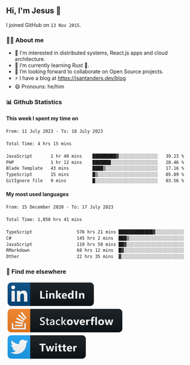 ## Hi, I'm Jesus 👋

I joined GitHub on `13 Nov 2015`.

<!-- Talking about you -->

### 👨‍💻 About me

- 👦 I'm interested in distributed systems, React.js apps and cloud architecture.
- 🌱 I’m currently learning Rust 🦀.
- 👯 I’m looking forward to collaborate on Open Source projects.
- ⚡️ I have a blog at <https://jsantanders.dev/blog>
- 😄 Pronouns: he/him

### 📊 Github Statistics

#### This week I spent my time on

<!--START_SECTION:weekly-->

```txt
From: 11 July 2023 - To: 18 July 2023

Total Time: 4 hrs 15 mins

JavaScript       1 hr 40 mins    █████████▓░░░░░░░░░░░░░░░   39.23 %
PHP              1 hr 12 mins    ███████░░░░░░░░░░░░░░░░░░   28.46 %
Blade Template   43 mins         ████▒░░░░░░░░░░░░░░░░░░░░   17.16 %
TypeScript       15 mins         █▒░░░░░░░░░░░░░░░░░░░░░░░   05.89 %
GitIgnore file   9 mins          █░░░░░░░░░░░░░░░░░░░░░░░░   03.56 %
```

<!--END_SECTION:weekly-->

#### My most used languages

<!--START_SECTION:alltime-->

```txt
From: 15 December 2020 - To: 17 July 2023

Total Time: 1,058 hrs 41 mins

TypeScript                 576 hrs 21 mins █████████████▓░░░░░░░░░░░   54.44 %
C#                         145 hrs 2 mins  ███▒░░░░░░░░░░░░░░░░░░░░░   13.70 %
JavaScript                 119 hrs 50 mins ██▓░░░░░░░░░░░░░░░░░░░░░░   11.32 %
RMarkdown                  68 hrs 12 mins  █▓░░░░░░░░░░░░░░░░░░░░░░░   06.44 %
Other                      22 hrs 35 mins  ▓░░░░░░░░░░░░░░░░░░░░░░░░   02.13 %
```

<!--END_SECTION:alltime-->

### 📢 Find me elsewhere

<p>
  <a target="_blank" href="https://linkedin.com/in/jsantanders">
    <img src="https://github.com/jsantanders/jsantanders/blob/master/img/linkedin.svg" alt="LinkedIn" style="vertical-align:top; margin:4px">
  </a>
  
  <a target="_blank" href="https://stackoverflow.com/users/7318331/jesus-santander">
    <img src="https://github.com/jsantanders/jsantanders/blob/master/img/stackoverflow.svg" alt="StackOverflow" style="vertical-align:top; margin:4px">
  </a>
  
  <a target="_blank" href="http://twitter.com/jsantanders">
    <img src="https://github.com/jsantanders/jsantanders/blob/master/img/twitter.svg" alt="Twitter" style="vertical-align:top; margin:4px">
  </a>
</p>

